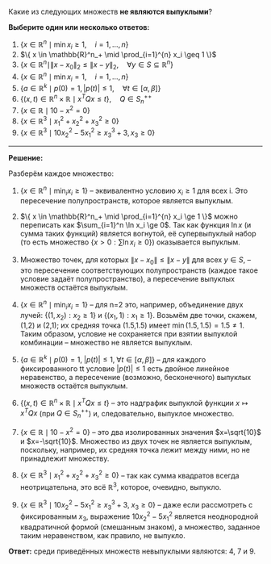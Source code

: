
Какие из следующих множеств **не являются выпуклыми**?

**Выберите один или несколько ответов:**

1. $\{ x \in \mathbb{R}^n \mid \min x_i \geq 1, \quad i = 1, \dots, n \}$
2. $\{ x \in \mathbb{R}^n_+ \mid \prod_{i=1}^{n} x_i \geq 1 \}$
3. $\{ x \in \mathbb{R}^n \mid \| x - x_0 \|_2 \leq \| x - y \|_2, \quad \forall y \in S \subseteq \mathbb{R}^n \}$
4. $\{ x \in \mathbb{R}^n \mid \min x_i = 1, \quad i = 1, \dots, n \}$
5. $\{ a \in \mathbb{R}^k \mid p(0) = 1, |p(t)| \leq 1, \quad \forall t \in [\alpha, \beta] \}$
6. $\{ (x,t) \in \mathbb{R}^n \times \mathbb{R} \mid x^T Q x \leq t \}, \quad Q \in S_n^{++}$
7. $\{ x \in \mathbb{R} \mid 10 - x^2 = 0 \}$
8. $\{ x \in \mathbb{R}^3 \mid x_1^2 + x_2^2 + x_3^2 \geq 0 \}$
9. $\{ x \in \mathbb{R}^3 \mid 10x_2^2 - 5x_1^2 \geq x_3^3 + 3, x_3 \geq 0 \}$

---

**Решение:**

Разберём каждое множество:

1. $\{ x \in \mathbb{R}^n \mid \min_i x_i \ge 1 \}$ – эквивалентно условию $x_i\ge1$ для всех i. Это пересечение полупространств, которое является выпуклым.
    
2. $\{ x \in \mathbb{R}^n_+ \mid \prod_{i=1}^{n} x_i \ge 1 \}$ можно переписать как $\sum_{i=1}^n \ln x_i \ge 0$. Так как функция $\ln x$ (и сумма таких функций) является вогнутой, её супервыпуклый набор (то есть множество $\{x>0:\sum\ln x_i\ge0\}$) оказывается выпуклым.
    
3. Множество точек, для которых $\|x-x_0\|\le\|x-y\|$ для всех $y\in S$, – это пересечение соответствующих полупространств (каждое такое условие задаёт полупространство), а пересечение выпуклых множеств остаётся выпуклым.
    
4. $\{ x \in \mathbb{R}^n \mid \min_i x_i = 1 \}$ – для n=2 это, например, объединение двух лучей: $\{(1,x_2):x_2\ge1\}$ и $\{(x_1,1):x_1\ge1\}$. Возьмём две точки, скажем, (1,2) и (2,1); их средняя точка (1.5,1.5) имеет $\min(1.5,1.5)=1.5\neq1$. Таким образом, условие не сохраняется при взятии выпуклой комбинации – множество не является выпуклым.
    
5. $\{ a \in \mathbb{R}^k \mid p(0)=1,\; |p(t)|\le 1,\; \forall t\in[\alpha,\beta] \}$ – для каждого фиксированного tt условие $|p(t)|\le1$ есть двойное линейное неравенство, а пересечение (возможно, бесконечного) выпуклых множеств остаётся выпуклым.
    
6. $\{ (x,t) \in \mathbb{R}^n\times\mathbb{R} \mid x^TQx\le t \}$ – это надграфик выпуклой функции $x\mapsto x^TQx$ (при $Q\in S_n^{++}$) и, следовательно, выпуклое множество.
    
7. $\{ x \in \mathbb{R} \mid 10-x^2=0 \}$ – это два изолированных значения $x=\sqrt{10}$ и $x=-\sqrt{10}$. Множество из двух точек не является выпуклым, поскольку, например, их средняя точка лежит между ними, но не принадлежит множеству.
    
8. $\{ x \in \mathbb{R}^3 \mid x_1^2+x_2^2+x_3^2\ge0 \}$ – так как сумма квадратов всегда неотрицательна, это всё $\mathbb{R}^3$, которое, очевидно, выпукло.
    
9. $\{ x \in \mathbb{R}^3 \mid 10x_2^2-5x_1^2\ge x_3^3+3,\; x_3\ge0 \}$ – даже если рассмотреть с фиксированным $x_3$, выражение $10x_2^2-5x_1^2$ является неоднородной квадратичной формой (смешанным знаком), а множество, заданное таким неравенством, как правило, не выпукло.


**Ответ:** среди приведённых множеств невыпуклыми являются: 4, 7 и 9.